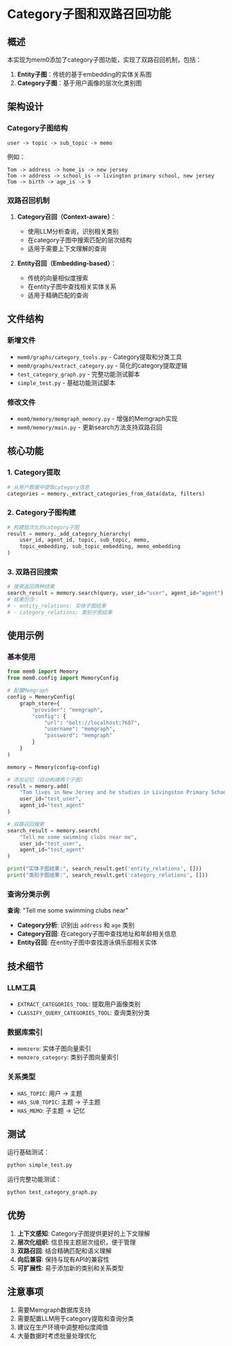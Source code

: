 # Category子图和双路召回功能

## 概述

本实现为mem0添加了category子图功能，实现了双路召回机制，包括：
1. **Entity子图**：传统的基于embedding的实体关系图
2. **Category子图**：基于用户画像的层次化类别图

## 架构设计

### Category子图结构
```
user -> topic -> sub_topic -> memo
```

例如：
```
Tom -> address -> home_is -> new jersey
Tom -> address -> school_is -> livington primary school, new jersey  
Tom -> birth -> age_is -> 9
```

### 双路召回机制

1. **Category召回（Context-aware）**：
   - 使用LLM分析查询，识别相关类别
   - 在category子图中搜索匹配的层次结构
   - 适用于需要上下文理解的查询

2. **Entity召回（Embedding-based）**：
   - 传统的向量相似度搜索
   - 在entity子图中查找相关实体关系
   - 适用于精确匹配的查询

## 文件结构

### 新增文件
- `mem0/graphs/category_tools.py` - Category提取和分类工具
- `mem0/graphs/extract_category.py` - 简化的category提取逻辑
- `test_category_graph.py` - 完整功能测试脚本
- `simple_test.py` - 基础功能测试脚本

### 修改文件
- `mem0/memory/memgraph_memory.py` - 增强的Memgraph实现
- `mem0/memory/main.py` - 更新search方法支持双路召回

## 核心功能

### 1. Category提取
```python
# 从用户数据中提取category信息
categories = memory._extract_categories_from_data(data, filters)
```

### 2. Category子图构建
```python
# 构建层次化的category子图
result = memory._add_category_hierarchy(
    user_id, agent_id, topic, sub_topic, memo,
    topic_embedding, sub_topic_embedding, memo_embedding
)
```

### 3. 双路召回搜索
```python
# 搜索返回两种结果
search_result = memory.search(query, user_id="user", agent_id="agent")
# 结果包含：
# - entity_relations: 实体子图结果
# - category_relations: 类别子图结果
```

## 使用示例

### 基本使用
```python
from mem0 import Memory
from mem0.config import MemoryConfig

# 配置Memgraph
config = MemoryConfig(
    graph_store={
        "provider": "memgraph",
        "config": {
            "url": "bolt://localhost:7687",
            "username": "memgraph", 
            "password": "memgraph"
        }
    }
)

memory = Memory(config=config)

# 添加记忆（自动构建两个子图）
result = memory.add(
    "Tom lives in New Jersey and he studies in Livingston Primary School. He is 9 years old.",
    user_id="test_user",
    agent_id="test_agent"
)

# 双路召回搜索
search_result = memory.search(
    "Tell me some swimming clubs near me",
    user_id="test_user",
    agent_id="test_agent"
)

print("实体子图结果:", search_result.get('entity_relations', []))
print("类别子图结果:", search_result.get('category_relations', []))
```

### 查询分类示例

**查询**: "Tell me some swimming clubs near"
- **Category分析**: 识别出 `address` 和 `age` 类别
- **Category召回**: 在category子图中查找地址和年龄相关信息
- **Entity召回**: 在entity子图中查找游泳俱乐部相关实体

## 技术细节

### LLM工具
- `EXTRACT_CATEGORIES_TOOL`: 提取用户画像类别
- `CLASSIFY_QUERY_CATEGORIES_TOOL`: 查询类别分类

### 数据库索引
- `memzero`: 实体子图向量索引
- `memzero_category`: 类别子图向量索引

### 关系类型
- `HAS_TOPIC`: 用户 -> 主题
- `HAS_SUB_TOPIC`: 主题 -> 子主题  
- `HAS_MEMO`: 子主题 -> 记忆

## 测试

运行基础测试：
```bash
python simple_test.py
```

运行完整功能测试：
```bash
python test_category_graph.py
```

## 优势

1. **上下文感知**: Category子图提供更好的上下文理解
2. **层次化组织**: 信息按主题层次组织，便于管理
3. **双路召回**: 结合精确匹配和语义理解
4. **向后兼容**: 保持与现有API的兼容性
5. **可扩展性**: 易于添加新的类别和关系类型

## 注意事项

1. 需要Memgraph数据库支持
2. 需要配置LLM用于category提取和查询分类
3. 建议在生产环境中调整相似度阈值
4. 大量数据时考虑批量处理优化
